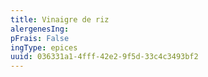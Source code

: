 ```yaml
---
title: Vinaigre de riz
alergenesIng:
pFrais: False
ingType: epices
uuid: 036331a1-4fff-42e2-9f5d-33c4c3493bf2
---
```

